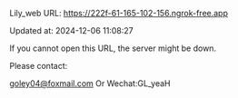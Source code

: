 Lily_web URL: https://222f-61-165-102-156.ngrok-free.app

Updated at: 2024-12-06 11:08:27

If you cannot open this URL, the server might be down.

Please contact: 

goley04@foxmail.com Or Wechat:GL_yeaH